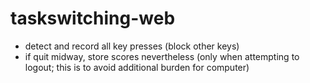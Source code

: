 taskswitching-web
=================

- detect and record all key presses (block other keys)
- if quit midway, store scores nevertheless
    (only when attempting to logout; this is to avoid additional burden for computer)

